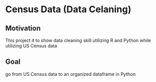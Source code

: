 # Census Data (Data Celaning)

## Motivation 

This project it to show data cleaning skill utilizing R and Python while utilizing US Census data 

## Goal 

go from US Census data to an organized dataframe in Python 
